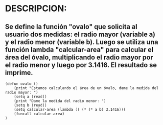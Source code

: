 # DESCRIPCION:
## Se define la función "ovalo" que solicita al usuario dos medidas: el radio mayor (variable a) y el radio menor (variable b). Luego se utiliza una función lambda "calcular-area" para calcular el área del óvalo, multiplicando el radio mayor por el radio menor y luego por 3.1416. El resultado se imprime.
~~~
(defun ovalo ()
	(print "Estamos calculando el área de un óvalo, dame la medida del radio mayor: ")
	(setq a (read))
	(print "Dame la medida del radio menor: ")
	(setq b (read))
	(setq calcular-area (lambda () (* (* a b) 3.1416)))
	(funcall calcular-area)
)
~~~
